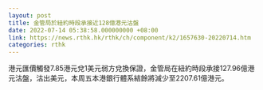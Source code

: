 ```yaml
---
layout: post
title: 金管局於紐約時段承接近128億港元沽盤
date: 2022-07-14 05:38:58.000000000 +08:00
link: https://news.rthk.hk/rthk/ch/component/k2/1657630-20220714.htm
categories: rthk
---
```


港元匯價觸發7.85港元兌1美元弱方兌換保證，金管局在紐約時段承接127.96億港元沽盤，沽出美元，本周五本港銀行體系結餘將減少至2207.61億港元。

